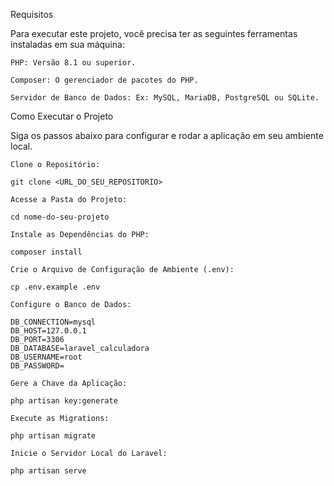 Requisitos

Para executar este projeto, você precisa ter as seguintes ferramentas instaladas em sua máquina:

    PHP: Versão 8.1 ou superior.

    Composer: O gerenciador de pacotes do PHP.

    Servidor de Banco de Dados: Ex: MySQL, MariaDB, PostgreSQL ou SQLite.

Como Executar o Projeto

Siga os passos abaixo para configurar e rodar a aplicação em seu ambiente local.

    Clone o Repositório:

    git clone <URL_DO_SEU_REPOSITORIO>

    Acesse a Pasta do Projeto:

    cd nome-do-seu-projeto

    Instale as Dependências do PHP:

    composer install

    Crie o Arquivo de Configuração de Ambiente (.env):

    cp .env.example .env

    Configure o Banco de Dados:
  
    DB_CONNECTION=mysql
    DB_HOST=127.0.0.1
    DB_PORT=3306
    DB_DATABASE=laravel_calculadora
    DB_USERNAME=root
    DB_PASSWORD=

    Gere a Chave da Aplicação:

    php artisan key:generate

    Execute as Migrations:
    
    php artisan migrate

    Inicie o Servidor Local do Laravel:

    php artisan serve
